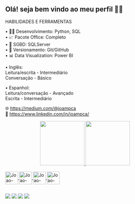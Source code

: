 ## Olá! seja bem vindo ao meu perfil 🐱‍👤
HABILIDADES E FERRAMENTAS

• 👨‍💻 Desenvolvimento: Python, SQL<br>
• 📈 Pacote Office: Completo<br>
• 🎲 SGBD: SQLServer<br>
• 🐾 Versionamento: Git/GitHub<br>
• 📊 Data Visualization: Power BI<br>

• Inglês:<br>
Leitura/escrita - Intermediário<br>
Conversação - Básico

• Espanhol:<br>
Leitura/conversação - Avançado<br>
Escrita - Intermediário

🌐 https://medium.com/@joampca<br>
🤝 https://www.linkedin.com/in/joampca/
<div align="center">
  <a href="https://github.com/joampca">
  <img height="140em" src="https://github-readme-stats.vercel.app/api?username=joampca&show_icons=true&theme=tokyonight&include_all_commits=true&count_private=true"/>
  <img height="140em" src="https://github-readme-stats.vercel.app/api/top-langs/?username=joampca&layout=compact&langs_count=7&theme=tokyonight"/>
</div>
  <div style="display: inline_block"><br>
  <img align="center" alt="Joao-Py"height="40" width="40" src="https://cdn.jsdelivr.net/gh/devicons/devicon/icons/python/python-original.svg" />
  <img align="center" alt="Joao-Py"height="40" width="40" src="https://cdn.jsdelivr.net/gh/devicons/devicon/icons/jupyter/jupyter-original.svg" />
  <img align="center" alt="Joao-Py"height="40" width="40" src="https://cdn.jsdelivr.net/gh/devicons/devicon/icons/c/c-original.svg" />
  <img align="center" alt="Joao-Py"height="40" width="40" src="https://img.icons8.com/color/48/000000/microsoft-sql-server.png"/>
  
</div>
  
  ##
  
  <div>
  <a href="https://www.linkedin.com/in/joampca/" target="_blank"><img src="https://img.shields.io/badge/LinkedIn-0077B5?style=for-the-badge&logo=linkedin&logoColor=white" target="_blank"></a>
  <a href="http://api.whatsapp.com/send?phone=5541997284887"><img src="https://img.shields.io/badge/WhatsApp-25D366?style=for-the-badge&logo=whatsapp&logoColor=white" target="_blank"></a>
 	<a href="https://medium.com/@joampca"><img src="https://img.shields.io/badge/Medium-12100E?style=for-the-badge&logo=medium&logoColor=white" 
target="_blank"></a>
 <a href="https://open.spotify.com/user/12153814250?si=ejGz5iJmTSqMVJ8c_-j5HQ&nd=1"><img src="https://img.shields.io/badge/Spotify-1ED760?&style=for-the-badge&logo=spotify&logoColor=white" 
target="_blank"></a> 
    

  
